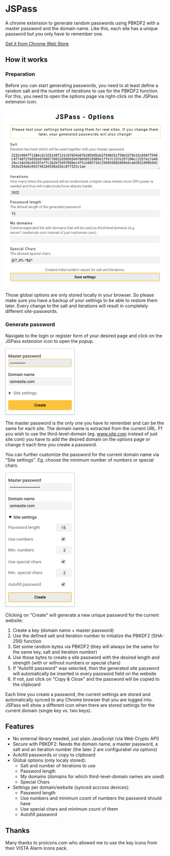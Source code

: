 # JSPass

A chrome extension to generate random passwords using PBKDF2 with a master password and the domain name. Like this, each site has a unique password but you only have to remember one.

[Get it from Chrome Web Store](https://chrome.google.com/webstore/detail/jspass/hbofdeafjgfikkakjdgmlfojabijcdan)

## How it works

### Preparation

Before you can start generating passwords, you need to at least define a random salt and the number of iterations to use for the PBKDF2 function. For this, you need to open the options page via right-click on the JSPass extension icon.

![Options](/resources/screenshot_options.png)

Those global options are only stored locally in your browser. So please make sure you have a backup of your settings to be able to restore them later. Every change to the salt and iterations will result in completely different site-passwords.

### Generate password

Navigate to the login or register form of your desired page and click on the JSPass extension icon to open the popup.

![Popup](/resources/screenshot_popup.png)

The master password is the only one you have to remember and can be the same for each site. The domain name is extracted from the current URL. Ff you wish to use the third-level-domain (eg. www.site.com instead of just site.com) you have to add the desired domain on the options page or change it each time you create a password.

You can further customize the password for the current domain name via "Site settings". Eg. choose the minimum number of numbers or special chars.

![Popup](/resources/screenshot_popup_settings.png)

Clicking on "Create" will generate a new unique password for the current website:

1. Create a key (domain name + master password)
2. Use the defined salt and iteration number to initialize the PBKDF2 (SHA-256) function
3. Get some random bytes via PBKDF2 (they will always be the same for the same key, salt and iteration number)
4. Use those bytes to create a site password with the desired length and strength (with or without numbers or special chars)
5. If "Autofill password" was selected, then the generated site password will automatically be inserted in every password field on the website
6. If not, just click on "Copy & Close" and the password will be copied to the clipboard

Each time you create a password, the current settings are stored and automatically synced to any Chrome browser that you are logged into. JSPass will show a different icon when there are stored settings for the current domain (single key vs. two keys).

## Features

- No external library needed, just plain JavaScript (via Web Crypto API)
- Secure with PBKDF2: Needs the domain name, a master password, a salt and an iteration number (the later 2 are configurabel via options)
- Autofill passwords or copy to clipboard
- Global options (only localy stored):
  - Salt and number of iterations to use
  - Password length
  - My domains (domains for which third-level-domain names are used)
  - Special Chars
- Settings per domain/website (synced accross devices):
  - Password length
  - Use numbers and minimum count of numbers the password should have
  - Use special chars and minimum count of them
  - Autofill password

## Thanks

Many thanks to proicons.com who allowed me to use the key icons from their VISTA Alarm Icons pack.
